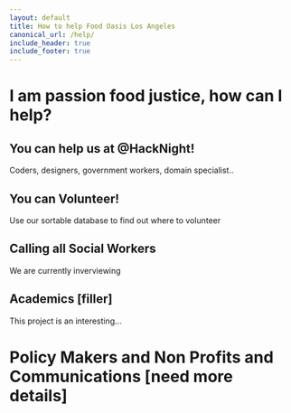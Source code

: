 ```yaml
---
layout: default
title: How to help Food Oasis Los Angeles
canonical_url: /help/
include_header: true
include_footer: true
---
```




# I am passion food justice, how can I help?

## You can help us at @HackNight!

Coders, designers, government workers, domain specialist..

## You can Volunteer!

Use our sortable database to find out where to volunteer

## Calling all Social Workers

We are currently inverviewing

## Academics [filler]

This project is an interesting...

# Policy Makers and Non Profits and Communications [need more details]
